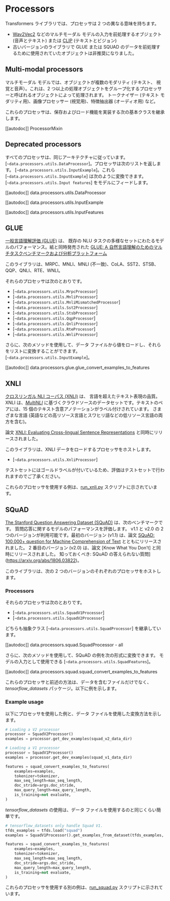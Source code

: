 <!--Copyright 2020 The HuggingFace Team. All rights reserved.

Licensed under the Apache License, Version 2.0 (the "License"); you may not use this file except in compliance with
the License. You may obtain a copy of the License at

http://www.apache.org/licenses/LICENSE-2.0

Unless required by applicable law or agreed to in writing, software distributed under the License is distributed on
an "AS IS" BASIS, WITHOUT WARRANTIES OR CONDITIONS OF ANY KIND, either express or implied. See the License for the
specific language governing permissions and limitations under the License.

⚠️ Note that this file is in Markdown but contain specific syntax for our doc-builder (similar to MDX) that may not be
rendered properly in your Markdown viewer.

-->

# Processors

Transformers ライブラリでは、プロセッサは 2 つの異なる意味を持ちます。
- [Wav2Vec2](../model_doc/wav2vec2) などのマルチモーダル モデルの入力を前処理するオブジェクト (音声とテキスト)
  または [CLIP](../model_doc/clip) (テキストとビジョン)
- 古いバージョンのライブラリで GLUE または SQUAD のデータを前処理するために使用されていたオブジェクトは非推奨になりました。

## Multi-modal processors

マルチモーダル モデルでは、オブジェクトが複数のモダリティ (テキスト、
視覚と音声）。これは、2 つ以上の処理オブジェクトをグループ化するプロセッサーと呼ばれるオブジェクトによって処理されます。
トークナイザー (テキスト モダリティ用)、画像プロセッサー (視覚用)、特徴抽出器 (オーディオ用) など。

これらのプロセッサは、保存およびロード機能を実装する次の基本クラスを継承します。

[[autodoc]] ProcessorMixin

## Deprecated processors

すべてのプロセッサは、同じアーキテクチャに従っています。
[`~data.processors.utils.DataProcessor`]。プロセッサは次のリストを返します。
[`~data.processors.utils.InputExample`]。これら
[`~data.processors.utils.InputExample`] は次のように変換できます。
[`~data.processors.utils.Input features`] をモデルにフィードします。

[[autodoc]] data.processors.utils.DataProcessor

[[autodoc]] data.processors.utils.InputExample

[[autodoc]] data.processors.utils.InputFeatures

## GLUE

[一般言語理解評価 (GLUE)](https://gluebenchmark.com/) は、
既存の NLU タスクの多様なセットにわたるモデルのパフォーマンス。紙と同時発売された [GLUE: A
自然言語理解のためのマルチタスクベンチマークおよび分析プラットフォーム](https://openreview.net/pdf?id=rJ4km2R5t7)

このライブラリは、MRPC、MNLI、MNLI (不一致)、CoLA、SST2、STSB、
QQP、QNLI、RTE、WNLI。

それらのプロセッサは次のとおりです。

- [`~data.processors.utils.MrpcProcessor`]
- [`~data.processors.utils.MnliProcessor`]
- [`~data.processors.utils.MnliMismatchedProcessor`]
- [`~data.processors.utils.Sst2Processor`]
- [`~data.processors.utils.StsbProcessor`]
- [`~data.processors.utils.QqpProcessor`]
- [`~data.processors.utils.QnliProcessor`]
- [`~data.processors.utils.RteProcessor`]
- [`~data.processors.utils.WnliProcessor`]


さらに、次のメソッドを使用して、データ ファイルから値をロードし、それらをリストに変換することができます。
[`~data.processors.utils.InputExample`]。

[[autodoc]] data.processors.glue.glue_convert_examples_to_features

## XNLI

[クロスリンガル NLI コーパス (XNLI)](https://www.nyu.edu/projects/bowman/xnli/) は、
言語を超えたテキスト表現の品質。 XNLI は、[*MultiNLI*](http://www.nyu.edu/projects/bowman/multinli/) に基づくクラウドソースのデータセットです。テキストのペアには、15 個のテキスト含意アノテーションがラベル付けされています。
さまざまな言語 (英語などの高リソース言語とスワヒリ語などの低リソース言語の両方を含む)。

論文 [XNLI: Evaluating Cross-lingual Sentence Representations](https://arxiv.org/abs/1809.05053) と同時にリリースされました。

このライブラリは、XNLI データをロードするプロセッサをホストします。

- [`~data.processors.utils.XnliProcessor`]

テストセットにはゴールドラベルが付いているため、評価はテストセットで行われますのでご了承ください。

これらのプロセッサを使用する例は、[run_xnli.py](https://github.com/huggingface/transformers/tree/main/examples/legacy/text-classification/run_xnli.py) スクリプトに示されています。

## SQuAD

[The Stanford Question Answering Dataset (SQuAD)](https://rajpurkar.github.io/SQuAD-explorer//) は、次のベンチマークです。
質問応答に関するモデルのパフォーマンスを評価します。 v1.1 と v2.0 の 2 つのバージョンが利用可能です。最初のバージョン
(v1.1) は、論文 [SQuAD: 100,000+ question for Machine Comprehension of Text](https://arxiv.org/abs/1606.05250) とともにリリースされました。 2 番目のバージョン (v2.0) は、論文 [Know What You Don't] と同時にリリースされました。
知っておくべき: SQuAD の答えられない質問](https://arxiv.org/abs/1806.03822)。

このライブラリは、次の 2 つのバージョンのそれぞれのプロセッサをホストします。

### Processors

それらのプロセッサは次のとおりです。

- [`~data.processors.utils.SquadV1Processor`]
- [`~data.processors.utils.SquadV2Processor`]

どちらも抽象クラス [`~data.processors.utils.SquadProcessor`] を継承しています。

[[autodoc]] data.processors.squad.SquadProcessor
    - all

さらに、次のメソッドを使用して、SQuAD の例を次の形式に変換できます。
モデルの入力として使用できる [`~data.processors.utils.SquadFeatures`]。

[[autodoc]] data.processors.squad.squad_convert_examples_to_features

これらのプロセッサと前述の方法は、データを含むファイルだけでなく、
*tensorflow_datasets* パッケージ。以下に例を示します。

### Example usage

以下にプロセッサを使用した例と、データ ファイルを使用した変換方法を示します。

```python
# Loading a V2 processor
processor = SquadV2Processor()
examples = processor.get_dev_examples(squad_v2_data_dir)

# Loading a V1 processor
processor = SquadV1Processor()
examples = processor.get_dev_examples(squad_v1_data_dir)

features = squad_convert_examples_to_features(
    examples=examples,
    tokenizer=tokenizer,
    max_seq_length=max_seq_length,
    doc_stride=args.doc_stride,
    max_query_length=max_query_length,
    is_training=not evaluate,
)
```

*tensorflow_datasets* の使用は、データ ファイルを使用するのと同じくらい簡単です。

```python
# tensorflow_datasets only handle Squad V1.
tfds_examples = tfds.load("squad")
examples = SquadV1Processor().get_examples_from_dataset(tfds_examples, evaluate=evaluate)

features = squad_convert_examples_to_features(
    examples=examples,
    tokenizer=tokenizer,
    max_seq_length=max_seq_length,
    doc_stride=args.doc_stride,
    max_query_length=max_query_length,
    is_training=not evaluate,
)
```

これらのプロセッサを使用する別の例は、[run_squad.py](https://github.com/huggingface/transformers/tree/main/examples/legacy/question-answering/run_squad.py) スクリプトに示されています。
